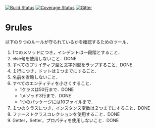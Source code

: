 [![Build Status](https://travis-ci.org/tamada/9rules.svg?branch=master)](https://travis-ci.org/tamada/9rules)
[![Coverage Status](https://coveralls.io/repos/github/tamada/9rules/badge.svg?branch=master)](https://coveralls.io/github/tamada/9rules?branch=master)
[![Gitter](https://badges.gitter.im/9rules/Lobby.svg)](https://gitter.im/9rules/Lobby?utm_source=badge&utm_medium=badge&utm_campaign=pr-badge)

# 9rules

以下の９つのルールが守られているかを確認するためのツール．

1. 1つのメソッドにつき，インデントは一段階とすること．
2. else句を使用しないこと．DONE
3. すべてのプリイティブ型と文字列型をラップすること．DONE
4. １行につき，ドットは１つまでにすること．
5. 名前を省略しないこと．
6. すべてのエンティティを小さくすること．
    * 1クラスは50行まで．DONE
    * 1メソッド3行まで．DONE
    * 1つのパッケージには10ファイルまで．
7. １つのクラスにつき，インスタンス変数は２つまでにすること．DONE
8. ファーストクラスコレクションを使用すること．DONE
9. Getter，Setter，プロパティを使用しないこと．DONE

